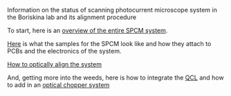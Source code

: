 Information on the status of scanning photocurrent microscope system in the Boriskina lab and its alignment procedure

To start, here is an [overview of the entire SPCM system](Total%20SPCM%20system%20overview.md).

[Here](PCBs%20and%20samples.md) is what the samples for the SPCM look like and how they attach to PCBs and the electronics of the system.

[How to optically align the system
](Alignment%20procedure%20for%20SPCM.md)

And, getting more into the weeds, here is how to integrate the [QCL](QCL%20integration.md) and how to add in an [optical chopper system ](Optical%20chopper%20for%20633nm%20diode.md)
